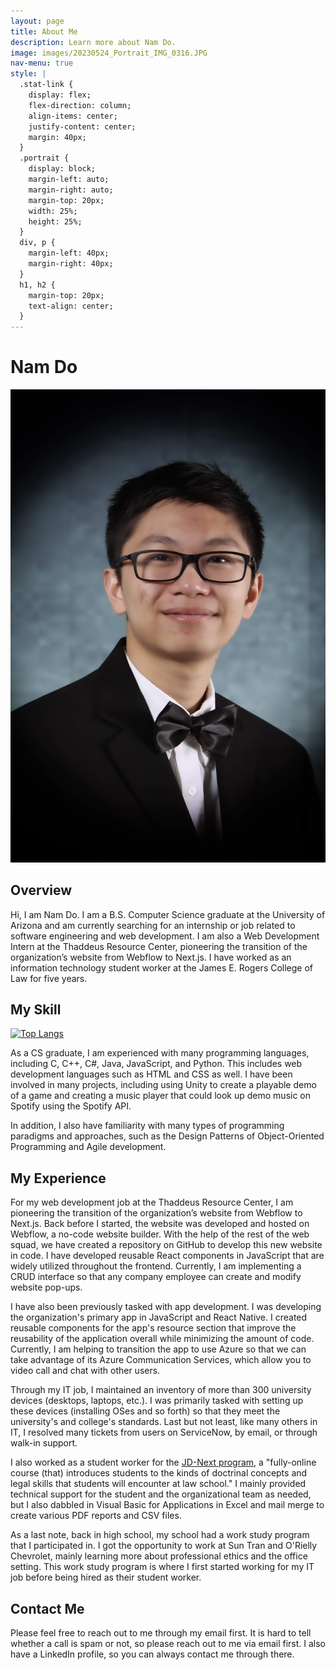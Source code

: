 ```yaml
---
layout: page
title: About Me
description: Learn more about Nam Do.
image: images/20230524_Portrait_IMG_0316.JPG
nav-menu: true
style: |
  .stat-link {
    display: flex;
    flex-direction: column;
    align-items: center;
    justify-content: center;
    margin: 40px;
  }
  .portrait {
    display: block;
    margin-left: auto;
    margin-right: auto;
    margin-top: 20px;
    width: 25%;
    height: 25%;
  }
  div, p {
    margin-left: 40px;
    margin-right: 40px;
  }
  h1, h2 {
    margin-top: 20px;
    text-align: center;
  }
---
```


<style type="text/css">
{{ page.style }}
</style>

# Nam Do

<img class="portrait" src="https://raw.githubusercontent.com/namdo1225/namdo1225.github.io/master/images/20230524_Portrait_IMG_0316.JPG" alt="Nam Do's Portrait" />

## Overview

Hi, I am Nam Do. I am a B.S. Computer Science graduate at the University of Arizona and am currently searching for an internship or job related to software engineering and web development. I am also a Web Development Intern at the Thaddeus Resource Center, pioneering the transition of the organization’s website from Webflow to Next.js. I have worked as an information technology student worker at the James E. Rogers College of Law for five years.

## My Skill
<div class="stat-link">
  <a href="https://github.com/anuraghazra/github-readme-stats">
    <img src="https://github-readme-stats.vercel.app/api/top-langs/?username=namdo1225&amp;layout=compact&amp;theme=vision-friendly-dark" alt="Top Langs">
  </a>
</div>


As a CS graduate, I am experienced with many programming languages, including C, C++, C#, Java, JavaScript, and Python. This includes web development languages such as HTML and CSS as well. I have been involved in many projects, including using Unity to create a playable demo of a game and creating a music player that could look up demo music on Spotify using the Spotify API.

In addition, I also have familiarity with many types of programming paradigms and approaches, such as the Design Patterns of Object-Oriented Programming and Agile development.

## My Experience

For my web development job at the Thaddeus Resource Center, I am pioneering the transition of the organization’s website from Webflow to Next.js. Back before I started, the website was developed and hosted on Webflow, a no-code website builder. With the help of the rest of the web squad, we have created a repository on GitHub to develop this new website in code. I have developed reusable React components in JavaScript that are widely utilized throughout the frontend. Currently, I am implementing a CRUD interface so that any company employee can create and modify website pop-ups.

I have also been previously tasked with app development. I was developing the organization's primary app in JavaScript and React Native. I created reusable components for the app's resource section that improve the reusability of the application overall while minimizing the amount of code. Currently, I am helping to transition the app to use Azure so that we can take advantage of its Azure Communication Services, which allow you to video call and chat with other users.

Through my IT job, I maintained an inventory of more than 300 university devices (desktops, laptops, etc.). I was primarily tasked with setting up these devices (installing OSes and so forth) so that they meet the university's and college's standards. Last but not least, like many others in IT, I resolved many tickets from users on ServiceNow, by email, or through walk-in support.

I also worked as a student worker for the [JD-Next program](https://jd-next.org/), a "fully-online course (that) introduces students to the kinds of doctrinal concepts and legal skills that students will encounter at law school." I mainly provided technical support for the student and the organizational team as needed, but I also dabbled in Visual Basic for Applications in Excel and mail merge to create various PDF reports and CSV files.

As a last note, back in high school, my school had a work study program that I participated in. I got the opportunity to work at Sun Tran and O'Rielly Chevrolet, mainly learning more about professional ethics and the office setting. This work study program is where I first started working for my IT job before being hired as their student worker.

## Contact Me

Please feel free to reach out to me through my email first. It is hard to tell whether a call is spam or not, so please reach out to me via email first. I also have a LinkedIn profile, so you can always contact me through there.

